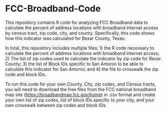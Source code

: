 # FCC-Broadband-Code
This repository contains R code for analyzing FCC Broadband data to calculate the percent of address locations with broadband internet access by census tract, zip code, city, and county. Specifically, this code shows how this indicator was calculated for Bexar County, Texas. 

In total, this repository includes multiple files: 1) the R code necessary to calculate the percent of address locations with broadband internet access; 2) The list of zip codes used to calculate the indicator by zip code for Bexar County; 3) the list of Block IDs specific to San Antonio to be able to calculate this indicator for San Antonio; and 4) the file to crosswalk the zip code and block IDs.

To run this code for your own County, City, zip codes, and Census tracts, you will need to download the free files from the FCC national broadband map site (https://broadbandmap.fcc.gov/home) in .csv format and create your own list of zip codes, list of block IDs specific to your city, and your own crosswalk between zip codes and block IDs.
